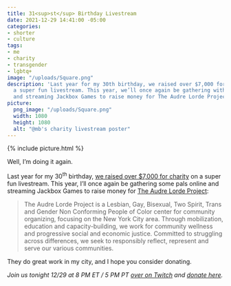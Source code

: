 ```yaml
---
title: 31<sup>st</sup> Birthday Livestream
date: 2021-12-29 14:41:00 -05:00
categories:
- shorter
- culture
tags:
- me
- charity
- transgender
- lgbtq+
image: "/uploads/Square.png"
description: 'Last year for my 30th birthday, we raised over $7,000 for charity on
  a super fun livestream. This year, we’ll once again be gathering with my pals online
  and streaming Jackbox Games to raise money for The Audre Lorde Project:'
picture:
  png_image: "/uploads/Square.png"
  width: 1080
  height: 1080
  alt: "@mb's charity livestream poster"
---
```


{% include picture.html %}

Well, I’m doing it again.

Last year for my 30<sup>th</sup> birthday, [we raised over $7,000 for charity](https://matthewbischoff.com/30th-birthday/) on a super fun livestream. This year, I’ll once again be gathering some pals online and streaming Jackbox Games to raise money for [The Audre Lorde Project](https://translifeline.org):

> The Audre Lorde Project is a Lesbian, Gay, Bisexual, Two Spirit, Trans and Gender Non Conforming People of Color center for community organizing, focusing on the New York City area. Through mobilization, education and capacity-building, we work for community wellness and progressive social and economic justice. Committed to struggling across differences, we seek to responsibly reflect, represent and serve our various communities.

They do great work in my city, and I hope you consider donating.

*Join us tonight 12/29 at 8 PM ET / 5 PM PT [over on Twitch](https://twitch.tv/matthewbischoff) and [donate here](http://bit.ly/helpaudre).*